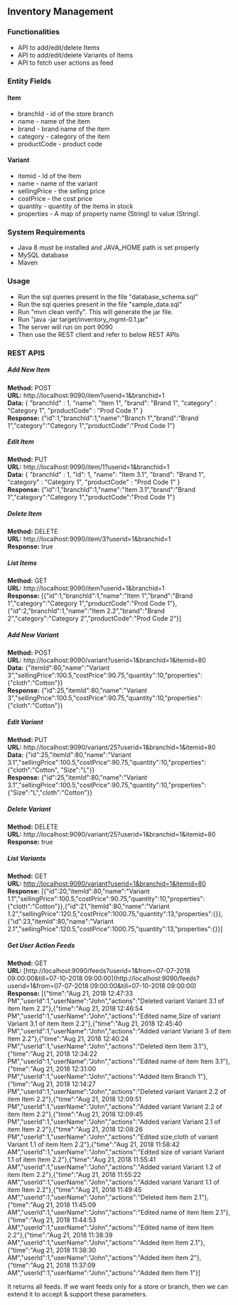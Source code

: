 ## Inventory Management ##
  
### Functionalities ###
  * API to add/edit/delete Items
  * API to add/edit/delete Variants of Items
  * API to fetch user actions as feed
  
    
### Entity Fields ###
 #### Item ###
  * branchId - id of the store branch
  * name - name of the item
  * brand - brand name of the item
  * category - category of the item
  * productCode - product code
 #### Variant ####
  * itemid - Id of the Item
  * name - name of the variant
  * sellingPrice - the selling price
  * costPrice - the cost price
  * quantity - quantity of the items in stock
  * properties - A map of property name (String) to value (String).

### System Requirements ###
  * Java 8 must be installed and JAVA_HOME path is set properly
  * MySQL database
  * Maven

### Usage ###
  * Run the sql queries present in the file "database_schema.sql"  
  * Run the sql queries present in the file "sample_data.sql" 
  * Run "mvn clean verify". This will generate the jar file.
  * Run "java -jar target/inventory_mgmt-0.1.jar"   
  * The server will run on port 9090
  * Then use the REST client and refer to below REST APIs

### REST APIS ###
##### Add New Item #####
**Method:** POST  
**URL:** http://localhost:9090/item?userid=1&branchid=1  
**Data:**
{
"branchId" : 1,
"name": "Item 1",
"brand": "Brand 1",
"category" : "Category 1",
"productCode" : "Prod Code 1"
}  
**Response:** {"id":1,"branchId":1,"name":"Branch 1","brand":"Brand 1","category":"Category 1","productCode":"Prod Code 1"}      
  
##### Edit Item #####
**Method:** PUT  
**URL:** http://localhost:9090/item/1?userid=1&branchid=1  
**Data:**
{
"branchId" : 1,
"id": 1,
"name": "Item 3.1",
"brand": "Brand 1",
"category" : "Category 1",
"productCode" : "Prod Code 1"
}  
**Response:** {"id":1,"branchId":1,"name":"Item 3.1","brand":"Brand 1","category":"Category 1","productCode":"Prod Code 1"}    

##### Delete Item #####
**Method:** DELETE  
**URL:** http://localhost:9090/item/3?userid=1&branchid=1   
**Response:** true    

##### List Items #####
**Method:** GET  
**URL:** http://localhost:9090/item?userid=1&branchid=1  
**Response:** [{"id":1,"branchId":1,"name":"Item 1","brand":"Brand 1","category":"Category 1","productCode":"Prod Code 1"},{"id":2,"branchId":1,"name":"Item 2.2","brand":"Brand 2","category":"Category 2","productCode":"Prod Code 2"}]  

##### Add New Variant #####
**Method:** POST  
**URL:** http://localhost:9090/variant?userid=1&branchid=1&itemid=80  
**Data:**
{"itemId":80,"name":"Variant 3","sellingPrice":100.5,"costPrice":90.75,"quantity":10,"properties":{"cloth":"Cotton"}}  
**Response:** {"id":25,"itemId":80,"name":"Variant 3","sellingPrice":100.5,"costPrice":90.75,"quantity":10,"properties":{"cloth":"Cotton"}}      
  
##### Edit Variant #####
**Method:** PUT  
**URL:** http://localhost:9090/variant/25?userid=1&branchid=1&itemid=80  
**Data:**
{"id":25,"itemId":80,"name":"Variant 3.1","sellingPrice":100.5,"costPrice":90.75,"quantity":10,"properties":{"cloth":"Cotton", "Size":"L"}}  
**Response:** {"id":25,"itemId":80,"name":"Variant 3.1","sellingPrice":100.5,"costPrice":90.75,"quantity":10,"properties":{"Size":"L","cloth":"Cotton"}}    

##### Delete Variant #####
**Method:** DELETE  
**URL:** http://localhost:9090/variant/25?userid=1&branchid=1&itemid=80   
**Response:** true    

##### List Variants #####
**Method:** GET  
**URL:** [http://localhost:9090/variant?userid=1&branchid=1&itemid=80](http://localhost:9090/variant?userid=1&branchid=1&itemid=80)  
**Response:** [{"id":20,"itemId":80,"name":"Variant 1.1","sellingPrice":100.5,"costPrice":90.75,"quantity":10,"properties":{"cloth":"Cotton"}},{"id":21,"itemId":80,"name":"Variant 1.2","sellingPrice":120.5,"costPrice":1000.75,"quantity":13,"properties":{}},{"id":23,"itemId":80,"name":"Variant 2.1","sellingPrice":120.5,"costPrice":1000.75,"quantity":13,"properties":{}}]  

##### Get User Action Feeds #####
**Method:** GET  
**URL:** [http://localhost:9090/feeds?userid=1&from=07-07-2018 09:00:00&till=07-10-2018 09:00:00](http://localhost:9090/feeds?userid=1&from=07-07-2018 09:00:00&till=07-10-2018 09:00:00)  
**Response:** [{"time":"Aug 21, 2018 12:47:33 PM","userId":1,"userName":"John","actions":"Deleted variant Variant 3.1 of item Item 2.2"},{"time":"Aug 21, 2018 12:46:54 PM","userId":1,"userName":"John","actions":"Edited name,Size of variant Variant 3.1 of item Item 2.2"},{"time":"Aug 21, 2018 12:45:40 PM","userId":1,"userName":"John","actions":"Added variant Variant 3 of item Item 2.2"},{"time":"Aug 21, 2018 12:40:24 PM","userId":1,"userName":"John","actions":"Deleted item Item 3.1"},{"time":"Aug 21, 2018 12:34:22 PM","userId":1,"userName":"John","actions":"Edited name of item Item 3.1"},{"time":"Aug 21, 2018 12:31:00 PM","userId":1,"userName":"John","actions":"Added item Branch 1"},{"time":"Aug 21, 2018 12:14:27 PM","userId":1,"userName":"John","actions":"Deleted variant Variant 2.2 of item Item 2.2"},{"time":"Aug 21, 2018 12:09:51 PM","userId":1,"userName":"John","actions":"Added variant Variant 2.2 of item Item 2.2"},{"time":"Aug 21, 2018 12:09:45 PM","userId":1,"userName":"John","actions":"Added variant Variant 2.1 of item Item 2.2"},{"time":"Aug 21, 2018 12:08:26 PM","userId":1,"userName":"John","actions":"Edited size,cloth of variant Variant 1.1 of item Item 2.2"},{"time":"Aug 21, 2018 11:58:42 AM","userId":1,"userName":"John","actions":"Edited size of variant Variant 1.1 of item Item 2.2"},{"time":"Aug 21, 2018 11:55:41 AM","userId":1,"userName":"John","actions":"Added variant Variant 1.2 of item Item 2.2"},{"time":"Aug 21, 2018 11:55:22 AM","userId":1,"userName":"John","actions":"Added variant Variant 1.1 of item Item 2.2"},{"time":"Aug 21, 2018 11:49:45 AM","userId":1,"userName":"John","actions":"Deleted item Item 2.1"},{"time":"Aug 21, 2018 11:45:09 AM","userId":1,"userName":"John","actions":"Edited name of item Item 2.1"},{"time":"Aug 21, 2018 11:44:53 AM","userId":1,"userName":"John","actions":"Edited name of item Item 2.2"},{"time":"Aug 21, 2018 11:38:39 AM","userId":1,"userName":"John","actions":"Added item Item 2.1"},{"time":"Aug 21, 2018 11:38:30 AM","userId":1,"userName":"John","actions":"Added item Item 2"},{"time":"Aug 21, 2018 11:37:09 AM","userId":1,"userName":"John","actions":"Added item Item 1"}] 


It returns all feeds. If we want feeds only for a store or branch, then we can extend it to accept & support these parameters.
